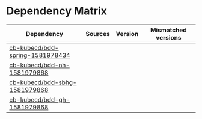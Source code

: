 # Dependency Matrix

Dependency | Sources | Version | Mismatched versions
---------- | ------- | ------- | -------------------
[cb-kubecd/bdd-spring-1581978434](https://github.com/cb-kubecd/bdd-spring-1581978434.git) |  | []() | 
[cb-kubecd/bdd-nh-1581979868](https://github.com/cb-kubecd/bdd-nh-1581979868.git) |  | []() | 
[cb-kubecd/bdd-sbhg-1581979868](https://github.com/cb-kubecd/bdd-sbhg-1581979868.git) |  | []() | 
[cb-kubecd/bdd-gh-1581979868](https://github.com/cb-kubecd/bdd-gh-1581979868.git) |  | []() | 
